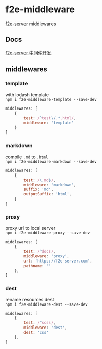 # f2e-middleware
[f2e-server](https://githu.com/shy2850/f2e-server) middlewares

## Docs
[f2e-server 中间件开发](https://f2e-server.com/zhong-jian-jian-kai-fa.html)

## middlewares

### template
with lodash template  
`npm i f2e-middleware-template --save-dev`

``` javascript
middlewares: [
    {
        test: /^test\/.*.html/,
        middleware: 'template'
    }
]

```

### markdown
compile `.md` to `.html`  
`npm i f2e-middleware-markdown --save-dev`

``` javascript
middlewares: [
    {
        test: /\.md$/,
        middleware: 'markdown',
        suffix: 'md',
        outputSuffix: 'html',
    }
]

```

### proxy
proxy url to local server  
`npm i f2e-middleware-proxy --save-dev`

``` javascript
middlewares: [
    {
        test: /^docs/,
        middleware: 'proxy',
        url: 'https://f2e-server.com',
        pathname: ''
    },
]

```

### dest
rename resources dest  
`npm i f2e-middleware-dest --save-dev`

``` javascript
middlewares: [
    {
        test: /^scss/,
        middleware: 'dest',
        dest: 'css'
    },
]

```
